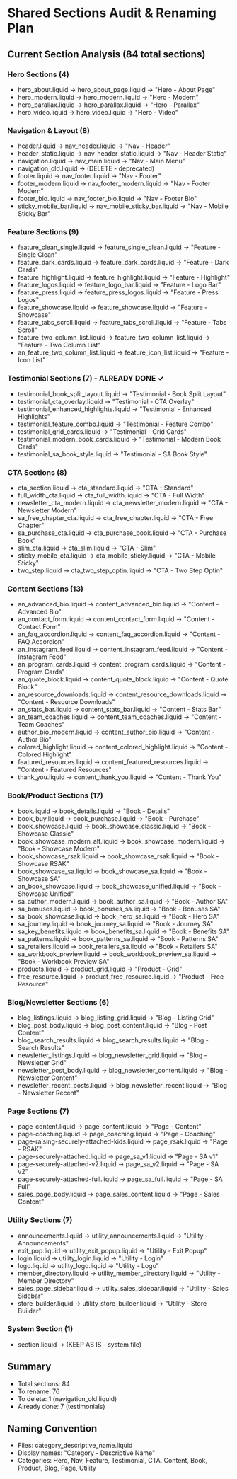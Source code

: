 # Shared Sections Audit & Renaming Plan

## Current Section Analysis (84 total sections)

### Hero Sections (4)
- hero_about.liquid → hero_about_page.liquid → "Hero - About Page"
- hero_modern.liquid → hero_modern.liquid → "Hero - Modern"
- hero_parallax.liquid → hero_parallax.liquid → "Hero - Parallax"
- hero_video.liquid → hero_video.liquid → "Hero - Video"

### Navigation & Layout (8)
- header.liquid → nav_header.liquid → "Nav - Header"
- header_static.liquid → nav_header_static.liquid → "Nav - Header Static"
- navigation.liquid → nav_main.liquid → "Nav - Main Menu"
- navigation_old.liquid → (DELETE - deprecated)
- footer.liquid → nav_footer.liquid → "Nav - Footer"
- footer_modern.liquid → nav_footer_modern.liquid → "Nav - Footer Modern"
- footer_bio.liquid → nav_footer_bio.liquid → "Nav - Footer Bio"
- sticky_mobile_bar.liquid → nav_mobile_sticky_bar.liquid → "Nav - Mobile Sticky Bar"

### Feature Sections (9)
- feature_clean_single.liquid → feature_single_clean.liquid → "Feature - Single Clean"
- feature_dark_cards.liquid → feature_dark_cards.liquid → "Feature - Dark Cards"
- feature_highlight.liquid → feature_highlight.liquid → "Feature - Highlight"
- feature_logos.liquid → feature_logo_bar.liquid → "Feature - Logo Bar"
- feature_press.liquid → feature_press_logos.liquid → "Feature - Press Logos"
- feature_showcase.liquid → feature_showcase.liquid → "Feature - Showcase"
- feature_tabs_scroll.liquid → feature_tabs_scroll.liquid → "Feature - Tabs Scroll"
- feature_two_column_list.liquid → feature_two_column_list.liquid → "Feature - Two Column List"
- an_feature_two_column_list.liquid → feature_icon_list.liquid → "Feature - Icon List"

### Testimonial Sections (7) - ALREADY DONE ✓
- testimonial_book_split_layout.liquid → "Testimonial - Book Split Layout"
- testimonial_cta_overlay.liquid → "Testimonial - CTA Overlay"
- testimonial_enhanced_highlights.liquid → "Testimonial - Enhanced Highlights"
- testimonial_feature_combo.liquid → "Testimonial - Feature Combo"
- testimonial_grid_cards.liquid → "Testimonial - Grid Cards"
- testimonial_modern_book_cards.liquid → "Testimonial - Modern Book Cards"
- testimonial_sa_book_style.liquid → "Testimonial - SA Book Style"

### CTA Sections (8)
- cta_section.liquid → cta_standard.liquid → "CTA - Standard"
- full_width_cta.liquid → cta_full_width.liquid → "CTA - Full Width"
- newsletter_cta_modern.liquid → cta_newsletter_modern.liquid → "CTA - Newsletter Modern"
- sa_free_chapter_cta.liquid → cta_free_chapter.liquid → "CTA - Free Chapter"
- sa_purchase_cta.liquid → cta_purchase_book.liquid → "CTA - Purchase Book"
- slim_cta.liquid → cta_slim.liquid → "CTA - Slim"
- sticky_mobile_cta.liquid → cta_mobile_sticky.liquid → "CTA - Mobile Sticky"
- two_step.liquid → cta_two_step_optin.liquid → "CTA - Two Step Optin"

### Content Sections (13)
- an_advanced_bio.liquid → content_advanced_bio.liquid → "Content - Advanced Bio"
- an_contact_form.liquid → content_contact_form.liquid → "Content - Contact Form"
- an_faq_accordion.liquid → content_faq_accordion.liquid → "Content - FAQ Accordion"
- an_instagram_feed.liquid → content_instagram_feed.liquid → "Content - Instagram Feed"
- an_program_cards.liquid → content_program_cards.liquid → "Content - Program Cards"
- an_quote_block.liquid → content_quote_block.liquid → "Content - Quote Block"
- an_resource_downloads.liquid → content_resource_downloads.liquid → "Content - Resource Downloads"
- an_stats_bar.liquid → content_stats_bar.liquid → "Content - Stats Bar"
- an_team_coaches.liquid → content_team_coaches.liquid → "Content - Team Coaches"
- author_bio_modern.liquid → content_author_bio.liquid → "Content - Author Bio"
- colored_highlight.liquid → content_colored_highlight.liquid → "Content - Colored Highlight"
- featured_resources.liquid → content_featured_resources.liquid → "Content - Featured Resources"
- thank_you.liquid → content_thank_you.liquid → "Content - Thank You"

### Book/Product Sections (17)
- book.liquid → book_details.liquid → "Book - Details"
- book_buy.liquid → book_purchase.liquid → "Book - Purchase"
- book_showcase.liquid → book_showcase_classic.liquid → "Book - Showcase Classic"
- book_showcase_modern_alt.liquid → book_showcase_modern.liquid → "Book - Showcase Modern"
- book_showcase_rsak.liquid → book_showcase_rsak.liquid → "Book - Showcase RSAK"
- book_showcase_sa.liquid → book_showcase_sa.liquid → "Book - Showcase SA"
- an_book_showcase.liquid → book_showcase_unified.liquid → "Book - Showcase Unified"
- sa_author_modern.liquid → book_author_sa.liquid → "Book - Author SA"
- sa_bonuses.liquid → book_bonuses_sa.liquid → "Book - Bonuses SA"
- sa_book_showcase.liquid → book_hero_sa.liquid → "Book - Hero SA"
- sa_journey.liquid → book_journey_sa.liquid → "Book - Journey SA"
- sa_key_benefits.liquid → book_benefits_sa.liquid → "Book - Benefits SA"
- sa_patterns.liquid → book_patterns_sa.liquid → "Book - Patterns SA"
- sa_retailers.liquid → book_retailers_sa.liquid → "Book - Retailers SA"
- sa_workbook_preview.liquid → book_workbook_preview_sa.liquid → "Book - Workbook Preview SA"
- products.liquid → product_grid.liquid → "Product - Grid"
- free_resource.liquid → product_free_resource.liquid → "Product - Free Resource"

### Blog/Newsletter Sections (6)
- blog_listings.liquid → blog_listing_grid.liquid → "Blog - Listing Grid"
- blog_post_body.liquid → blog_post_content.liquid → "Blog - Post Content"
- blog_search_results.liquid → blog_search_results.liquid → "Blog - Search Results"
- newsletter_listings.liquid → blog_newsletter_grid.liquid → "Blog - Newsletter Grid"
- newsletter_post_body.liquid → blog_newsletter_content.liquid → "Blog - Newsletter Content"
- newsletter_recent_posts.liquid → blog_newsletter_recent.liquid → "Blog - Newsletter Recent"

### Page Sections (7)
- page_content.liquid → page_content.liquid → "Page - Content"
- page-coaching.liquid → page_coaching.liquid → "Page - Coaching"
- page-raising-securely-attached-kids.liquid → page_rsak.liquid → "Page - RSAK"
- page-securely-attached.liquid → page_sa_v1.liquid → "Page - SA v1"
- page-securely-attached-v2.liquid → page_sa_v2.liquid → "Page - SA v2"
- page-securely-attached-full.liquid → page_sa_full.liquid → "Page - SA Full"
- sales_page_body.liquid → page_sales_content.liquid → "Page - Sales Content"

### Utility Sections (7)
- announcements.liquid → utility_announcements.liquid → "Utility - Announcements"
- exit_pop.liquid → utility_exit_popup.liquid → "Utility - Exit Popup"
- login.liquid → utility_login.liquid → "Utility - Login"
- logo.liquid → utility_logo.liquid → "Utility - Logo"
- member_directory.liquid → utility_member_directory.liquid → "Utility - Member Directory"
- sales_page_sidebar.liquid → utility_sales_sidebar.liquid → "Utility - Sales Sidebar"
- store_builder.liquid → utility_store_builder.liquid → "Utility - Store Builder"

### System Section (1)
- section.liquid → (KEEP AS IS - system file)

## Summary
- Total sections: 84
- To rename: 76
- To delete: 1 (navigation_old.liquid)
- Already done: 7 (testimonials)

## Naming Convention
- Files: category_descriptive_name.liquid
- Display names: "Category - Descriptive Name"
- Categories: Hero, Nav, Feature, Testimonial, CTA, Content, Book, Product, Blog, Page, Utility